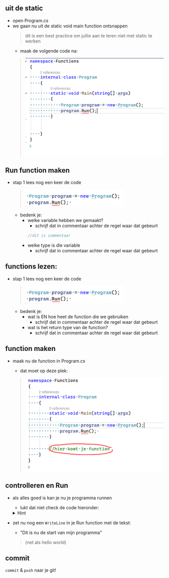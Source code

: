 ## uit de static

- open Program.cs
- we gaan nu uit de static void main function ontsnappen
    > dit is een best practice om jullie aan te leren niet met static te werken
    - maak de volgende code na:
    > ![](img/static.PNG)


## Run function maken

- stap 1 lees nog een keer de code 
    > ![](img/run.PNG)
    - bedenk je:
        - welke variable hebben we gemaakt?
            - schrijf dat in commentaar achter de regel waar dat gebeurt
            ```C#
            //dit is commentaar
            ```
        - welke type is die variable
            - schrijf dat in commentaar achter de regel waar dat gebeurt

## functions lezen:

- stap 1 lees nog een keer de code 
    > ![](img/run.PNG)
    - bedenk je:
        - wat is EN hoe heet de function die we gebruiken
            - schrijf dat in commentaar achter de regel waar dat gebeurt
        - wat is het return type van de function?
            - schrijf dat in commentaar achter de regel waar dat gebeurt

## function maken

- maak nu de function in Program.cs

    - dat moet op deze plek:
    > ![](img/functionplek.PNG)

## controlleren en Run

- als alles goed is kan je nu je programma runnen
    - lukt dat niet check de code hieronder:
    <details> 
    <summary>Hint </summary>
    <img src="./img/runhint.PNG">
    </details>
    
- zet nu nog een `WriteLine` in je Run function met de tekst:
    - "Dit is nu de start van mijn programma"
    >(net als hello world)

## commit

`commit` & `push` naar je git!

